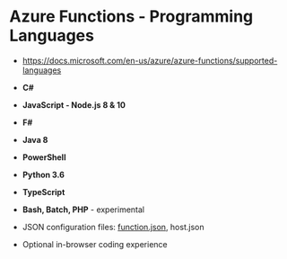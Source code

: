 # Azure Functions - Programming Languages

- https://docs.microsoft.com/en-us/azure/azure-functions/supported-languages
   
- **C#**
- **JavaScript - Node.js 8 & 10**
- **F#**
- **Java 8**
- **PowerShell**
- **Python 3.6**
- **TypeScript**
- **Bash, Batch, PHP** - experimental

- JSON configuration files: [function.json](function-example.json), host.json

- Optional in-browser coding experience
